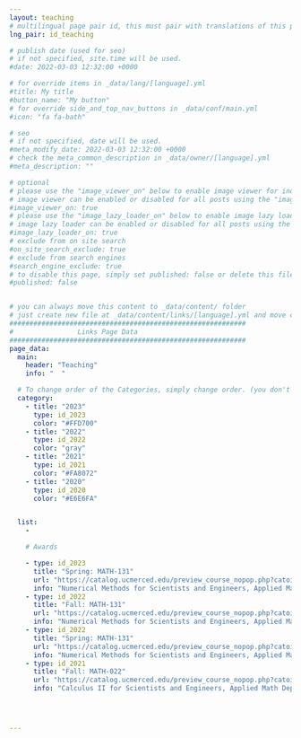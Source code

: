 ```yaml
---
layout: teaching
# multilingual page pair id, this must pair with translations of this page. (This name must be unique)
lng_pair: id_teaching

# publish date (used for seo)
# if not specified, site.time will be used.
#date: 2022-03-03 12:32:00 +0000

# for override items in _data/lang/[language].yml
#title: My title
#button_name: "My button"
# for override side_and_top_nav_buttons in _data/conf/main.yml
#icon: "fa fa-bath"

# seo
# if not specified, date will be used.
#meta_modify_date: 2022-03-03 12:32:00 +0000
# check the meta_common_description in _data/owner/[language].yml
#meta_description: ""

# optional
# please use the "image_viewer_on" below to enable image viewer for individual pages or posts (_posts/ or [language]/_posts folders).
# image viewer can be enabled or disabled for all posts using the "image_viewer_posts: true" setting in _data/conf/main.yml.
#image_viewer_on: true
# please use the "image_lazy_loader_on" below to enable image lazy loader for individual pages or posts (_posts/ or [language]/_posts folders).
# image lazy loader can be enabled or disabled for all posts using the "image_lazy_loader_posts: true" setting in _data/conf/main.yml.
#image_lazy_loader_on: true
# exclude from on site search
#on_site_search_exclude: true
# exclude from search engines
#search_engine_exclude: true
# to disable this page, simply set published: false or delete this file
#published: false


# you can always move this content to _data/content/ folder
# just create new file at _data/content/links/[language].yml and move content below.
###########################################################
#                Links Page Data
###########################################################
page_data:
  main:
    header: "Teaching"
    info: "  "

  # To change order of the Categories, simply change order. (you don't need to change list order.)
  category:
    - title: "2023" 
      type: id_2023
      color: "#FFD700"
    - title: "2022"
      type: id_2022 
      color: "gray"
    - title: "2021" 
      type: id_2021
      color: "#FA8072"
    - title: "2020" 
      type: id_2020
      color: "#E6E6FA"


  list:
    -

    # Awards

    - type: id_2023            
      title: "Spring: MATH-131"                   
      url: "https://catalog.ucmerced.edu/preview_course_nopop.php?catoid=20&coid=48564"      
      info: "Numerical Methods for Scientists and Engineers, Applied Math Department, University of California, Merced"
    - type: id_2022            
      title: "Fall: MATH-131"                   
      url: "https://catalog.ucmerced.edu/preview_course_nopop.php?catoid=20&coid=48564"      
      info: "Numerical Methods for Scientists and Engineers, Applied Math Department, University of California, Merced"
    - type: id_2022            
      title: "Spring: MATH-131"                   
      url: "https://catalog.ucmerced.edu/preview_course_nopop.php?catoid=20&coid=48564"      
      info: "Numerical Methods for Scientists and Engineers, Applied Math Department, University of California, Merced"
    - type: id_2021            
      title: "Fall: MATH-022"                   
      url: "https://catalog.ucmerced.edu/preview_course_nopop.php?catoid=16&coid=39688"       
      info: "Calculus II for Scientists and Engineers, Applied Math Department, University of California, Merced"




---
```

